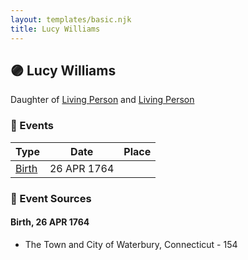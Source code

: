 ```yaml
---
layout: templates/basic.njk
title: Lucy Williams
---
```

## 🟣 Lucy Williams

Daughter of [Living Person](/people/5/55971024) and [Living Person](/people/6/62871690)

### 📆 Events

Type | Date | Place
------ | ------ | ------
[Birth](#event-a0451dde-3078-4f6e-865a-7982b131d11f) | 26 APR 1764 |

### 📰 Event Sources

#### <a id="event-a0451dde-3078-4f6e-865a-7982b131d11f"></a> Birth, 26 APR 1764
* The Town and City of Waterbury, Connecticut  - 154